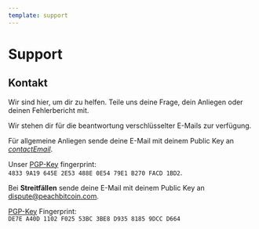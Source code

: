 ```yaml
---
template: support
---
```

<!--[intro]-->
# Support

<!--[contact]-->
## Kontakt

Wir sind hier, um dir zu helfen. Teile uns deine Frage, dein Anliegen oder deinen Fehlerbericht mit.

Wir stehen dir für die beantwortung verschlüsselter E-Mails zur verfügung.

Für allgemeine Anliegen sende deine E-Mail mit deinem Public Key an [$contactEmail$](mailto:$contactEmail$).

Unser [PGP-Key](https://keys.openpgp.org/vks/v1/by-fingerprint/48339A19645E2E53488E0E5479E1B270FACD1BD2) fingerprint:<br>
`4833 9A19 645E 2E53 488E 0E54 79E1 B270 FACD 1BD2`.

Bei **Streitfällen** sende deine E-Mail mit deinem Public Key an [dispute@peachbitcoin.com](mailto:dispute@peachbitcoin.com).

[PGP-Key](https://keys.openpgp.org/search?q=DE7EA40D1102F02553BC3BE8D93581859DCCD664) Fingerprint:<br>
`DE7E A40D 1102 F025 53BC 3BE8 D935 8185 9DCC D664`
